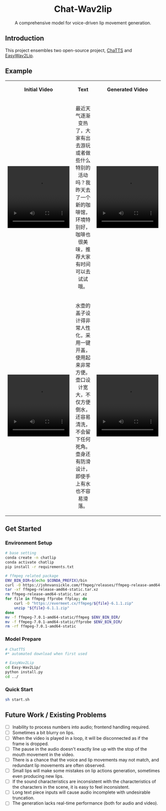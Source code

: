 <div align="center">

# Chat-Wav2lip

A comprehensive model for voice-driven lip movement generation.

</div>


## Introduction
This project ensembles two open-source project, [ChaTTS](https://github.com/2noise/ChatTTS) and [EasyWav2Lip](https://github.com/anothermartz/Easy-Wav2Lip).

## Example
<table>
<tr>
<td align="center">

**Initial Video** 

</td>
<td align="center">

**Text**

</td>
<td align="center">

**Generated Video**

</td>

</tr>
<tr>
<td align="center">
<video controls  width="200" height="200">
  <source src="./data/example/one.mp4" type="video/mp4">
</video>

</td>
<td align="center" width="200" height="200">

最近天气逐渐变热了，大家有出去游玩或者做些什么特别的活动吗？我昨天去了一个新的咖啡馆，环境特别好，咖啡也很美味，推荐大家有时间可以去试试哦。


</td>
</td>
<td align="center" width="200" height="200">

<video controls  width="200" height="200">
  <source src="./data/example/one_process.mp4" type="video/mp4">
</video>
</td>
</tr>

<tr>
<td align="center">
<video controls  width="200" height="200">
  <source src="./data/example/two.mp4" type="video/mp4">
</video>

</td>
<td align="center" width="200" height="200">

水壶的盖子设计得非常人性化，采用一键开盖，使用起来非常方便。壶口设计宽大，不仅方便倒水，还容易清洗，不会留下任何死角。壶身还有防滑设计，即使手上有水也不容易滑落。

</td>
</td>
<td align="center" width="200" height="200">

<video controls  width="200" height="200">
  <source src="./data/example/two_process.mp4" type="video/mp4">
</video>
</td>
</tr>
</table>

## Get Started
### Environment Setup
```bash
# base setting
conda create -n chatlip
conda activate chatlip
pip install -r requirements.txt

# ffmpeg related package
ENV_BIN_DIR=$(echo $CONDA_PREFIX)/bin
curl -O https://johnvansickle.com/ffmpeg/releases/ffmpeg-release-amd64-static.tar.xz
tar -xf ffmpeg-release-amd64-static.tar.xz
rm ffmpeg-release-amd64-static.tar.xz
for file in ffmpeg ffprobe ffplay; do
    curl -O "https://evermeet.cx/ffmpeg/${file}-6.1.1.zip"
    unzip "${file}-6.1.1.zip"
done
mv -f ffmpeg-7.0.1-amd64-static/ffmpeg $ENV_BIN_DIR/
mv -f ffmpeg-7.0.1-amd64-static/ffprobe $ENV_BIN_DIR/
rm -rf ffmpeg-7.0.1-amd64-static
```

### Model Prepare
```bash
# ChatTTS
#* automated download when first used

# EasyWav2Lip
cd Easy-Wav2Lip/
python install.py
cd ../
```
### Quick Start
```bash
sh start.sh
```

## Future Work / Existing Problems

- [ ] Inability to process numbers into audio; frontend handling required.
- [ ] Sometimes a bit blurry on lips.
- [ ] When the video is played in a loop, it will be disconnected as if the frame is dropped.
- [ ] The pause in the audio doesn't exactly line up with the stop of the mouth movement in the video.
- [ ] There is a chance that the voice and lip movements may not match, and redundant lip movements are often observed.
- [ ] Small lips will make some mistakes on lip actions generation, sometimes even producing new lips. 
- [ ] If the sound characteristics are inconsistent with the characteristics of the characters in the scene, it is easy to feel inconsistent.
- [ ] Long text piece inputs will cause audio incomplete with undesirable truncation.
- [ ] The generation lacks real-time performance (both for audio and video).
